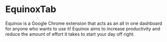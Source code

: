 # EquinoxTab
Equinox is a Google Chrome extension that acts as an all in one dashboard for anyone who wants to use it! Equinox aims to increase productivity and reduce the amount of effort it takes to start your day off right.
